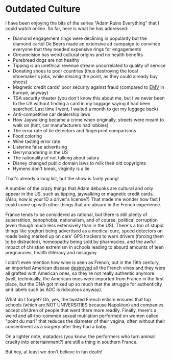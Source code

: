 # Outdated Culture

I have been enjoying the bits of the series "Adam Ruins Everything" that I could watch online. So far, here is what he has addressed:

- Diamond engagement rings were declining in popularity but the diamond cartel De Beers made an extensive ad campaign to convince everyone that they needed expensive rings for engagements
- Circumcision has weird cultural origins and no health benefits
- Purebread dogs are not healthy
- Tipping is an unethical revenue stream uncorrelated to quality of service
- Donating shoes to poor countries (thus destroying the local shoemaker's jobs, while missing the point, as they could already buy shoes)
- Magnetic credit cards' poor security against fraud (compared to [EMV][] in Europe, anyway)
- TSA security theater (you don't know this about me, but I've never been to the US without finding a card in my luggage saying it had been searched. Last time I went, I waited a month to get my luggage back)
- Anti-competitive car dealership laws
- How Jaywalking became a crime when originally, streets were meant to walk on (hint, car manufacturers had lobbies)
- The error rate of lie detectors and fingerprint comparisons
- Food coloring
- Wine tasting error rate
- Listerine false advertising
- Gerrymandering in the US
- The rationality of not talking about salary
- Disney changed public domain laws to milk their old copyrights
- Hymens don't break, virginity is a lie

[EMV]: https://en.wikipedia.org/wiki/EMV

That's already a long list, but the show is fairly young!

A number of the crazy things that Adam debunks are cultural and only appear in the US, such as tipping, jaywalking or magnetic credit cards. (Also, how is your ID a driver's license?) That made me wonder how fast I could come up with other things that are absurd in the French experience.

France tends to be considered as rational, but there is still plenty of superstition, xenophobia, nationalism, and of course, political corruption (even though much less extensively than in the US). There's a ton of stupid things like yoghurt being advertised as a medical cure, speed detectors on roads being marked up on cars' GPS trackers to warn drivers (forcing them to be distracted), homeopathy being sold by pharmacies, and the awful impact of christian extremism in schools leading to absurd amounts of teen pregnancies, health illiteracy and misogyny.

I didn't even mention how wine is seen as French, but in the 19th century, an imported American disease [destroyed][Blight] all the French vines and they were all grafted with American ones, so they're not really authentic anymore (well, technically, the American ones were imported from France in the first place, but the DNA got mixed up so much that the struggle for authenticity and labels such as AOC is ridiculous anyway).

[Blight]: https://en.wikipedia.org/wiki/Great_French_Wine_Blight

What do I forget? Oh, yes, the twisted French elitism ensures that top schools (which are NOT UNIVERSITIES because Napoléon) and companies accept children of people that went there more readily. Finally, there's a weird and all-too-common sexual mutilation performed on women called "point du mari" that  reduces the diameter of their vagina, often without their consentment as a surgery after they had a baby.

On a lighter note, matadors (you know, the performers who turn animal cruelty into entertainment?) are still a thing in southern France.

But hey, at least we don't believe in fan death!
